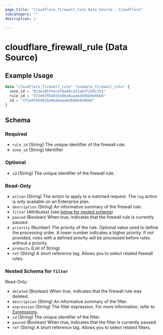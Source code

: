 ```yaml
---
page_title: "cloudflare_firewall_rule Data Source - Cloudflare"
subcategory: ""
description: |-
  
---
```


# cloudflare_firewall_rule (Data Source)



## Example Usage

```terraform
data "cloudflare_firewall_rule" "example_firewall_rule" {
  zone_id = "023e105f4ecef8ad9ca31a8372d0c353"
  rule_id = "372e67954025e0ba6aaa6d586b9e0b60"
  id = "372e67954025e0ba6aaa6d586b9e0b60"
}
```

<!-- schema generated by tfplugindocs -->
## Schema

### Required

- `rule_id` (String) The unique identifier of the firewall rule.
- `zone_id` (String) Identifier

### Optional

- `id` (String) The unique identifier of the firewall rule.

### Read-Only

- `action` (String) The action to apply to a matched request. The `log` action is only available on an Enterprise plan.
- `description` (String) An informative summary of the firewall rule.
- `filter` (Attributes) (see [below for nested schema](#nestedatt--filter))
- `paused` (Boolean) When true, indicates that the firewall rule is currently paused.
- `priority` (Number) The priority of the rule. Optional value used to define the processing order. A lower number indicates a higher priority. If not provided, rules with a defined priority will be processed before rules without a priority.
- `products` (List of String)
- `ref` (String) A short reference tag. Allows you to select related firewall rules.

<a id="nestedatt--filter"></a>
### Nested Schema for `filter`

Read-Only:

- `deleted` (Boolean) When true, indicates that the firewall rule was deleted.
- `description` (String) An informative summary of the filter.
- `expression` (String) The filter expression. For more information, refer to [Expressions](https://developers.cloudflare.com/ruleset-engine/rules-language/expressions/).
- `id` (String) The unique identifier of the filter.
- `paused` (Boolean) When true, indicates that the filter is currently paused.
- `ref` (String) A short reference tag. Allows you to select related filters.


